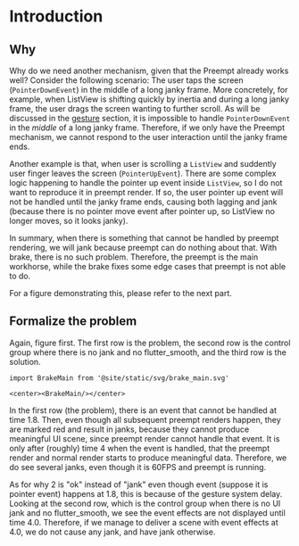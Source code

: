 # Introduction

## Why

Why do we need another mechanism, given that the Preempt already works well? Consider the following scenario: The user taps the screen (`PointerDownEvent`) in the middle of a long janky frame. More concretely, for example, when ListView is shifting quickly by inertia and during a long janky frame, the user drags the screen wanting to further scroll. As will be discussed in the [gesture](../gesture/impl) section, it is impossible to handle `PointerDownEvent` in the *middle* of a long janky frame. Therefore, if we only have the Preempt mechanism, we cannot respond to the user interaction until the janky frame ends.

Another example is that, when user is scrolling a `ListView` and suddently user finger leaves the screen (`PointerUpEvent`). There are some complex logic happening to handle the pointer up event inside `ListView`, so I do not want to reproduce it in preempt render. If so, the user pointer up event will not be handled until the janky frame ends, causing both lagging and jank (because there is no pointer move event after pointer up, so ListView no longer moves, so it looks janky).

In summary, when there is something that cannot be handled by preempt rendering, we will jank because preempt can do nothing about that. With brake, there is no such problem. Therefore, the preempt is the main workhorse, while the brake fixes some edge cases that preempt is not able to do.

For a figure demonstrating this, please refer to the next part.

## Formalize the problem

Again, figure first. The first row is the problem, the second row is the control group where there is no jank and no flutter_smooth, and the third row is the solution.

```mdx-code-block
import BrakeMain from '@site/static/svg/brake_main.svg'

<center><BrakeMain/></center>
```

In the first row (the problem), there is an event that cannot be handled at time 1.8. Then, even though all subsequent preempt renders happen, they are marked red and result in janks, because they cannot produce meaningful UI scene, since preempt render cannot handle that event. It is only after (roughly) time 4 when the event is handled, that the preempt render and normal render starts to produce meaningful data. Therefore, we do see several janks, even though it is 60FPS and preempt is running.

As for why 2 is "ok" instead of "jank" even though event (suppose it is pointer event) happens at 1.8, this is because of the gesture system delay. Looking at the second row, which is the control group when there is no UI jank and no flutter_smooth, we see the event effects are not displayed until time 4.0. Therefore, if we manage to deliver a scene with event effects at 4.0, we do not cause any jank, and have jank otherwise.